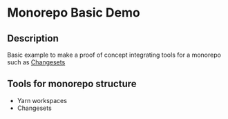 # Monorepo Basic Demo

## Description

Basic example to make a proof of concept integrating tools for a monorepo such as [Changesets](https://github.com/changesets/changesets)

## Tools for monorepo structure

- Yarn workspaces
- Changesets
